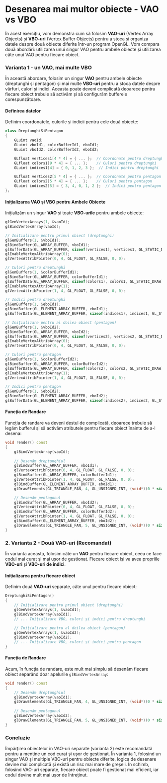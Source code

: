 # Desenarea mai multor obiecte - VAO vs VBO

În acest exercițiu, vom demonstra cum să folosim **VAO-uri** (Vertex Array Objects) și **VBO-uri** (Vertex Buffer Objects) pentru a stoca și organiza datele despre două obiecte diferite într-un program OpenGL. Vom compara două abordări: utilizarea unui singur VAO pentru ambele obiecte și utilizarea câte unui VAO pentru fiecare obiect.

### Varianta 1 - un VAO, mai multe VBO

În această abordare, folosim un singur **VAO** pentru ambele obiecte (dreptunghi și pentagon) și mai multe **VBO-uri** pentru a stoca datele despre vârfuri, culori și indici. Aceasta poate deveni complicată deoarece pentru fiecare obiect trebuie să activăm și să configurăm bufferele corespunzătoare.

#### Definirea datelor

Definim coordonatele, culorile și indicii pentru cele două obiecte:

```cpp
class DreptunghiSiPentagon
{
    GLuint vaoId;
    GLuint vboId1, colorBufferId1, eboId1;
    GLuint vboId2, colorBufferId2, eboId2;

    GLfloat vertices1[4 * 4] = { ... };  // Coordonate pentru dreptunghi
    GLfloat colors1[9 * 4] = { ... };    // Culori pentru dreptunghi
    GLuint indices1[4] = { 0, 1, 2, 3 };  // Indici pentru dreptunghi

    GLfloat vertices2[5 * 4] = { ... };  // Coordonate pentru pentagon
    GLfloat colors2[5 * 4] = { ... };    // Culori pentru pentagon
    GLuint indices2[5] = { 3, 4, 0, 1, 2 };  // Indici pentru pentagon
};
```

#### Inițializarea VAO și VBO pentru Ambele Obiecte

Inițializăm un singur **VAO** și toate **VBO-urile** pentru ambele obiecte:

```cpp
glGenVertexArrays(1, &vaoId);
glBindVertexArray(vaoId);

// Initializare pentru primul obiect (dreptunghi)
glGenBuffers(1, &vboId1);
glBindBuffer(GL_ARRAY_BUFFER, vboId1);
glBufferData(GL_ARRAY_BUFFER, sizeof(vertices1), vertices1, GL_STATIC_DRAW);
glEnableVertexAttribArray(0);
glVertexAttribPointer(0, 4, GL_FLOAT, GL_FALSE, 0, 0);

// Culori pentru dreptunghi
glGenBuffers(1, &colorBufferId1);
glBindBuffer(GL_ARRAY_BUFFER, colorBufferId1);
glBufferData(GL_ARRAY_BUFFER, sizeof(colors1), colors1, GL_STATIC_DRAW);
glEnableVertexAttribArray(1);
glVertexAttribPointer(1, 4, GL_FLOAT, GL_FALSE, 0, 0);

// Indici pentru dreptunghi
glGenBuffers(1, &eboId1);                                                         
glBindBuffer(GL_ELEMENT_ARRAY_BUFFER, eboId1);
glBufferData(GL_ELEMENT_ARRAY_BUFFER, sizeof(indices1), indices1, GL_STATIC_DRAW);

// Inițializare pentru al doilea obiect (pentagon)
glGenBuffers(1, &vboId2);
glBindBuffer(GL_ARRAY_BUFFER, vboId2);
glBufferData(GL_ARRAY_BUFFER, sizeof(vertices2), vertices2, GL_STATIC_DRAW);
glEnableVertexAttribArray(0);
glVertexAttribPointer(0, 4, GL_FLOAT, GL_FALSE, 0, 0);

// Culori pentru pentagon
glGenBuffers(1, &colorBufferId2);
glBindBuffer(GL_ARRAY_BUFFER, colorBufferId2);
glBufferData(GL_ARRAY_BUFFER, sizeof(colors2), colors2, GL_STATIC_DRAW);
glEnableVertexAttribArray(1);
glVertexAttribPointer(1, 4, GL_FLOAT, GL_FALSE, 0, 0);

// Indici pentru pentagon
glGenBuffers(1, &eboId2);                                                         
glBindBuffer(GL_ELEMENT_ARRAY_BUFFER, eboId2);
glBufferData(GL_ELEMENT_ARRAY_BUFFER, sizeof(indices2), indices2, GL_STATIC_DRAW);
```

#### Funcția de Randare

Funcția de randare va deveni destul de complicată, deoarece trebuie să legăm bufferul și să activăm atributele pentru fiecare obiect înainte de a-l desena:

```cpp
void render() const
{
    glBindVertexArray(vaoId);
    
    // Desenăm dreptunghiul
    glBindBuffer(GL_ARRAY_BUFFER, vboId1);
    glVertexAttribPointer(0, 4, GL_FLOAT, GL_FALSE, 0, 0);
    glBindBuffer(GL_ARRAY_BUFFER, colorBufferId1);
    glVertexAttribPointer(1, 4, GL_FLOAT, GL_FALSE, 0, 0);
    glBindBuffer(GL_ELEMENT_ARRAY_BUFFER, eboId1);
    glDrawElements(GL_TRIANGLE_FAN, 4, GL_UNSIGNED_INT, (void*)(0 * sizeof(GLuint)));

    // Desenăm pentagonul
    glBindBuffer(GL_ARRAY_BUFFER, vboId2);
    glVertexAttribPointer(0, 4, GL_FLOAT, GL_FALSE, 0, 0);
    glBindBuffer(GL_ARRAY_BUFFER, colorBufferId2);
    glVertexAttribPointer(1, 4, GL_FLOAT, GL_FALSE, 0, 0);
    glBindBuffer(GL_ELEMENT_ARRAY_BUFFER, eboId2);
    glDrawElements(GL_TRIANGLE_FAN, 5, GL_UNSIGNED_INT, (void*)(0 * sizeof(GLuint)));
}
```

### 2. Varianta 2 - Două VAO-uri (Recomandat)

În varianta aceasta, folosim câte un **VAO** pentru fiecare obiect, ceea ce face codul mai curat și mai ușor de gestionat. Fiecare obiect își va avea propriile **VBO-uri** și **VBO-uri de indici**.

#### Inițializarea pentru fiecare obiect

Definim două **VAO-uri** separate, câte unul pentru fiecare obiect:

```cpp
DreptunghiSiPentagon()
{
    // Inițializare pentru primul obiect (dreptunghi)
    glGenVertexArrays(1, &vaoId1);
    glBindVertexArray(vaoId1);
    // ... Inițializare VBO, culori și indici pentru dreptunghi
    
    // Inițializare pentru al doilea obiect (pentagon)
    glGenVertexArrays(1, &vaoId2);
    glBindVertexArray(vaoId2);
    // ... Inițializare VBO, culori și indici pentru pentagon
}
```

#### Funcția de Randare

Acum, în funcția de randare, este mult mai simplu să desenăm fiecare obiect separând doar apelurile `glBindVertexArray`:

```cpp
void render() const
{
    // Desenăm dreptunghiul
    glBindVertexArray(vaoId1);
    glDrawElements(GL_TRIANGLE_FAN, 4, GL_UNSIGNED_INT, (void*)(0 * sizeof(GLuint)));
    
    // Desenăm pentagonul
    glBindVertexArray(vaoId2);
    glDrawElements(GL_TRIANGLE_FAN, 5, GL_UNSIGNED_INT, (void*)(0 * sizeof(GLuint)));
}
```

### Concluzie

Împărțirea obiectelor în VAO-uri separate (varianta 2) este recomandată pentru a menține un cod curat și ușor de gestionat. În varianta 1, folosind un singur VAO și multiple VBO-uri pentru obiecte diferite, logica de desenare devine mai complicată și există un risc mai mare de greșeli. În schimb, folosind VAO-uri separate, fiecare obiect poate fi gestionat mai eficient, iar codul devine mult mai ușor de întreținut.